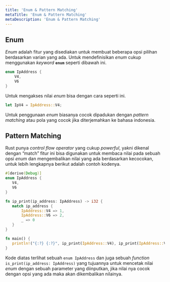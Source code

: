 ```yaml
---
title: 'Enum & Pattern Matching'
metaTitle: 'Enum & Pattern Matching'
metaDescription: 'Enum & Pattern Matching'
---
```


## Enum

_Enum_ adalah fitur yang disediakan untuk membuat beberapa opsi pilihan berdasarkan varian yang ada. Untuk mendefinisikan _enum_ cukup menggunakan _keyword_ **`enum`** seperti dibawah ini.

```rust
enum IpAddress {
	V4,
	V6
}
```

Untuk mengakses nilai _enum_ bisa dengan cara seperti ini.

```rust
let IpV4 = IpAddress::V4;
```

Untuk penggunaan _enum_ biasanya cocok dipadukan dengan _pattern matching_ atau pola yang cocok jika diterjemahkan ke bahasa indonesia.

## Pattern Matching

Rust punya _control flow operator_ yang cukup _powerful_, yakni dikenal dengan “match” fitur ini bisa digunakan untuk membaca nilai pada sebuah opsi _enum_ dan mengembalikan nilai yang ada berdasarkan kecocokan, untuk lebih lengkapnya berikut adalah contoh kodenya.

```rust
#[derive(Debug)]
enum IpAddress {
   V4,
   V6
}

fn ip_print(ip_address: IpAddress) -> i32 {
   match ip_address {
       IpAddress::V4 => 1,
       IpAddress::V6 => 2,
       _ => 0
   }
}

fn main() {
   println!("{:?} {:?}", ip_print(IpAddress::V4), ip_print(IpAddress::V6));
}
```

Kode diatas terlihat sebuah `enum IpAddress` dan juga sebuah _function_ `is_print(ip_address: IpAddress)` yang tujuannya untuk mencetak nilai _enum_ dengan sebuah parameter yang diinputkan, jika nilai nya cocok dengan opsi yang ada maka akan dikembalikan nilainya.
